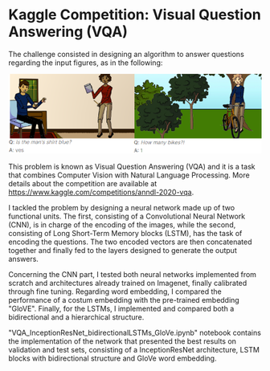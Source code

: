 # Kaggle Competition: Visual Question Answering (VQA)

The challenge consisted in designing an algorithm to answer questions regarding the input figures, as in the following:

<img src="images/VQA_.png?raw=true" alt="drawing" width="900"/>

This problem is known as Visual Question Answering (VQA) and it is a task that combines Computer Vision with Natural Language Processing. 
More details about the competition are available at <a>https://www.kaggle.com/competitions/anndl-2020-vqa</a>.

I tackled the problem by designing a neural network made up of two functional units. The first, consisting of a Convolutional Neural Network (CNN), is in charge of the encoding of the images, while the second, consisting of Long Short-Term Memory blocks (LSTM), has the task of encoding the questions. The two encoded vectors are then concatenated together and finally fed to the layers designed to generate the output answers. 

Concerning the CNN part, I tested both neural networks implemented from scratch and architectures already trained on Imagenet, finally calibrated through fine tuning.
Regarding word embedding, I compared the performance of a costum embedding with the pre-trained embedding "GloVE". Finally, for the LSTMs, I implemented and compared both a bidirectional and a hierarchical structure.

"VQA_InceptionResNet_bidirectionalLSTMs_GloVe.ipynb" notebook contains the implementation of the network that presented the best results on validation and test sets, consisting of a InceptionResNet architecture, LSTM blocks with bidirectional structure and GloVe word embedding. 
